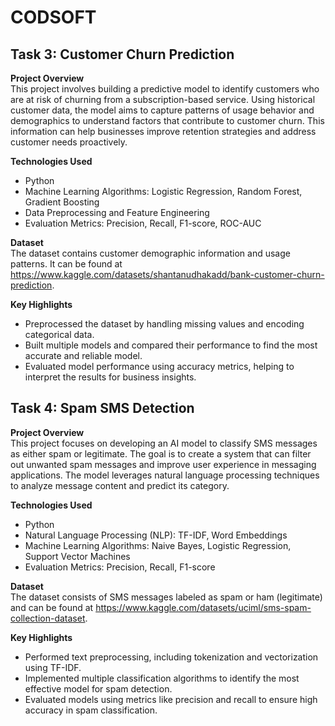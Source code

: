 # CODSOFT

## Task 3: Customer Churn Prediction

**Project Overview**  
This project involves building a predictive model to identify customers who are at risk of churning from a subscription-based service. Using historical customer data, the model aims to capture patterns of usage behavior and demographics to understand factors that contribute to customer churn. This information can help businesses improve retention strategies and address customer needs proactively.

**Technologies Used**  
- Python
- Machine Learning Algorithms: Logistic Regression, Random Forest, Gradient Boosting
- Data Preprocessing and Feature Engineering
- Evaluation Metrics: Precision, Recall, F1-score, ROC-AUC

**Dataset**  
The dataset contains customer demographic information and usage patterns. It can be found at https://www.kaggle.com/datasets/shantanudhakadd/bank-customer-churn-prediction.

**Key Highlights**  
- Preprocessed the dataset by handling missing values and encoding categorical data.
- Built multiple models and compared their performance to find the most accurate and reliable model.
- Evaluated model performance using accuracy metrics, helping to interpret the results for business insights.


## Task 4: Spam SMS Detection

**Project Overview**  
This project focuses on developing an AI model to classify SMS messages as either spam or legitimate. The goal is to create a system that can filter out unwanted spam messages and improve user experience in messaging applications. The model leverages natural language processing techniques to analyze message content and predict its category.

**Technologies Used**  
- Python
- Natural Language Processing (NLP): TF-IDF, Word Embeddings
- Machine Learning Algorithms: Naive Bayes, Logistic Regression, Support Vector Machines
- Evaluation Metrics: Precision, Recall, F1-score

**Dataset**  
The dataset consists of SMS messages labeled as spam or ham (legitimate) and can be found at https://www.kaggle.com/datasets/uciml/sms-spam-collection-dataset.

**Key Highlights**  
- Performed text preprocessing, including tokenization and vectorization using TF-IDF.
- Implemented multiple classification algorithms to identify the most effective model for spam detection.
- Evaluated models using metrics like precision and recall to ensure high accuracy in spam classification.
